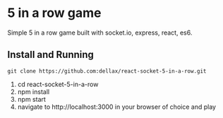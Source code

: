 # 5 in a row game
Simple 5 in a row game built with socket.io, express, react, es6.

## Install and Running
`git clone https://github.com:dellax/react-socket-5-in-a-row.git`


1. cd react-socket-5-in-a-row
2. npm install
3. npm start
4. navigate to http://localhost:3000 in your browser of choice and play



